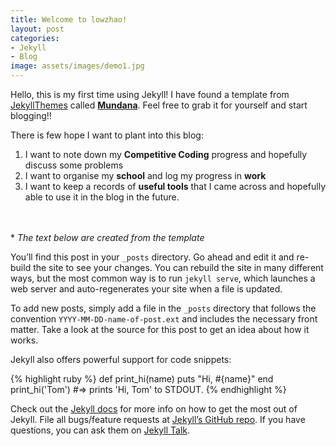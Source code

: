 ```yaml
---
title: Welcome to lowzhao!
layout: post
categories:
- Jekyll
- Blog
image: assets/images/demo1.jpg
---
```


Hello, this is my first time using Jekyll! I have found a template from <a href="http://jekyllthemes.org/" target="_blank">JekyllThemes</a> called **<a href="http://jekyllthemes.org/themes/mundana-jekyll-theme/" target="_blank">Mundana</a>**. Feel free to grab it for yourself and start blogging!!

There is few hope I want to plant into this blog:
1. I want to note down my **Competitive Coding** progress and hopefully discuss some problems
2. I want to organise my **school** and log my progress in **work**
3. I want to keep a records of **useful tools** that I came across and hopefully able to use it in the blog in the future.

<br><br>
\* *The text below are created from the template*

You’ll find this post in your `_posts` directory. Go ahead and edit it and re-build the site to see your changes. You can rebuild the site in many different ways, but the most common way is to run `jekyll serve`, which launches a web server and auto-regenerates your site when a file is updated.

To add new posts, simply add a file in the `_posts` directory that follows the convention `YYYY-MM-DD-name-of-post.ext` and includes the necessary front matter. Take a look at the source for this post to get an idea about how it works.

Jekyll also offers powerful support for code snippets:

{% highlight ruby %}
def print_hi(name)
  puts "Hi, #{name}"
end
print_hi('Tom')
#=> prints 'Hi, Tom' to STDOUT.
{% endhighlight %}

Check out the [Jekyll docs][jekyll-docs] for more info on how to get the most out of Jekyll. File all bugs/feature requests at [Jekyll’s GitHub repo][jekyll-gh]. If you have questions, you can ask them on [Jekyll Talk][jekyll-talk].

[jekyll-docs]: https://jekyllrb.com/docs/home
[jekyll-gh]:   https://github.com/jekyll/jekyll
[jekyll-talk]: https://talk.jekyllrb.com/
